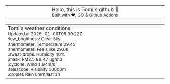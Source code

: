 
<div align="center">
<table>
<tbody>
<td align="center">
<img width="2000" height="0"><br>
Hello, this is Tomi's github 👋<br>
<sup>Built with ❤️, GO & Github Actions</sup><br>
<img width="2000" height="0">
</td>
</tbody>
</table>
</div>
<table>
<tbody>
<td align="left">
<img width="2000" height="0"><br>
Tomi's weather conditions<br>
<sup>Updated at 2025-01-06T05:39:22Z</sup><br>
<sup>:low_brightness: Clear Sky</sup><br>
<sup>:thermometer: Temperature 29.45 </sup><br>
<sup>:thermometer: Feels like 29.08</sup><br>
<sup>:sweat_drops: Humidity 40%</sup><br>
<sup>:mask: PM2.5 89.47 μg/m3</sup><br>
<sup>:cyclone: Wind 1.94m/s </sup><br>
<sup>:telescope: Visibility 10000m </sup><br>
<sup>:droplet: Rain 0mm/last 1h </sup><br>
<img width="2000" height="0">
</td>
<td align="left">
<img width="2000" height="0"><br>
<br>
<img width="2000" height="0">
</td>
</tbody>
</table>
</div>
    